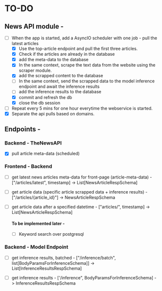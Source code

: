 # TO-DO
## News API module - 

- [ ] When the app is started, add a AsyncIO scheduler with one job - pull the latest articles
    - [x] Use the top-article endpoint and pull the first three articles.
    - [x] Check if the articles are already in the database
    - [x] add the meta-data to the database
    - [x] In the same context, scrape the text data from the website using the scraper module.
    - [x] add the scrapped content to the database
    - [ ] In the same context, send the scrapped data to the model inference endpoint and await the inference results
    - [ ] add the inference results to the database
    - [x] commit and refresh the db
    - [x] close the db session
- [ ] Repeat every 5 mins for one hour everytime the webservice is started.
- [x] Separate the api pulls based on domains.

## Endpoints - 

### Backend - TheNewsAPI
- [x] pull article meta-data (scheduled)

### Frontend - Backend
- [ ] get latest news articles meta-data for front-page (article-meta-data) - \["/articles/latest", timestamp] -> List\[NewsArticleRespSchema]
- [ ] get article data (specific article scrapped data + inference results) - \["/articles/{article_id}"] -> NewsArticleRespSchema
- [ ] get article data after a specified datetime - \["articles/", timestamp] -> List\[NewsArticleRespSchema]

    #### To be implemented later - 
    - [ ] Keyword search over postgresql

### Backend - Model Endpoint
- [ ] get inference results, batched - \["/inference/batch", list\[BodyParamsForInferenceSchema]] -> List\[InferenceResultsRespSchema]
- [ ] get inference results - \['/inference", BodyParamsForInferenceSchema] -> InferenceResultsRespSchema


